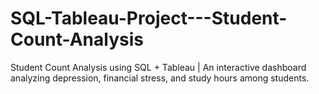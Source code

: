 # SQL-Tableau-Project---Student-Count-Analysis
Student Count Analysis using SQL + Tableau | An interactive dashboard analyzing depression, financial stress, and study hours among students.
